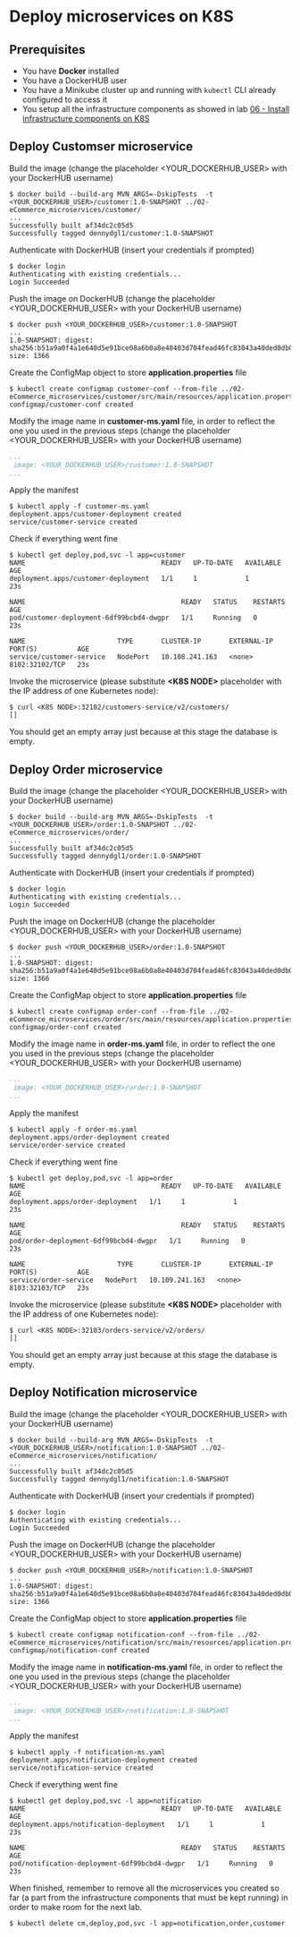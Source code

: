 # Deploy microservices on K8S

## Prerequisites

- You have **Docker** installed
- You have a DockerHUB user
- You have a Minikube cluster up and running with `kubectl` CLI already configured to access it
- You setup all the infrastructure components as showed in lab [06 - Install infrastructure components on K8S](../06-Install_infrastructure_components_on_K8S/README.md)

## Deploy Customser microservice

Build the image (change the placeholder \<YOUR_DOCKERHUB_USER\> with your DockerHUB username)

```console
$ docker build --build-arg MVN_ARGS=-DskipTests  -t <YOUR_DOCKERHUB_USER>/customer:1.0-SNAPSHOT ../02-eCommerce_microservices/customer/
...
Successfully built af34dc2c05d5
Successfully tagged dennydgl1/customer:1.0-SNAPSHOT
```

Authenticate with DockerHUB (insert your credentials if prompted)

``` console
$ docker login
Authenticating with existing credentials...
Login Succeeded
```

Push the image on DockerHUB (change the placeholder \<YOUR_DOCKERHUB_USER\> with your DockerHUB username)

``` console
$ docker push <YOUR_DOCKERHUB_USER>/customer:1.0-SNAPSHOT
...
1.0-SNAPSHOT: digest: sha256:b51a9a0f4a1e640d5e91bce08a6b0a8e40403d704fead46fc83043a40ded0db0 size: 1366
```

Create the ConfigMap object to store **application.properties** file

```console
$ kubectl create configmap customer-conf --from-file ../02-eCommerce_microservices/customer/src/main/resources/application.properties
configmap/customer-conf created
```

Modify the image name in **customer-ms.yaml** file, in order to reflect the one you used in the previous steps (change the placeholder \<YOUR_DOCKERHUB_USER\> with your DockerHUB username)

```yaml
...
 image: <YOUR_DOCKERHUB_USER>/customer:1.0-SNAPSHOT
...
```

Apply the manifest

```console
$ kubectl apply -f customer-ms.yaml
deployment.apps/customer-deployment created
service/customer-service created
```

Check if everything went fine

```console
$ kubectl get deploy,pod,svc -l app=customer
NAME                                  READY   UP-TO-DATE   AVAILABLE   AGE
deployment.apps/customer-deployment   1/1     1            1           23s

NAME                                       READY   STATUS    RESTARTS   AGE
pod/customer-deployment-6df99bcbd4-dwgpr   1/1     Running   0          23s

NAME                       TYPE       CLUSTER-IP       EXTERNAL-IP   PORT(S)          AGE
service/customer-service   NodePort   10.108.241.163   <none>        8102:32102/TCP   23s
```

Invoke the microservice (please substitute **\<K8S NODE\>** placeholder with the IP address of one Kubernetes node):

```console
$ curl <K8S NODE>:32102/customers-service/v2/customers/
[]
```

You should get an empty array just because at this stage the database is empty.

## Deploy Order microservice

Build the image (change the placeholder \<YOUR_DOCKERHUB_USER\> with your DockerHUB username)

```console
$ docker build --build-arg MVN_ARGS=-DskipTests  -t <YOUR_DOCKERHUB_USER>/order:1.0-SNAPSHOT ../02-eCommerce_microservices/order/
...
Successfully built af34dc2c05d5
Successfully tagged dennydgl1/order:1.0-SNAPSHOT
```

Authenticate with DockerHUB (insert your credentials if prompted)

``` console
$ docker login
Authenticating with existing credentials...
Login Succeeded
```

Push the image on DockerHUB (change the placeholder \<YOUR_DOCKERHUB_USER\> with your DockerHUB username)

``` console
$ docker push <YOUR_DOCKERHUB_USER>/order:1.0-SNAPSHOT
...
1.0-SNAPSHOT: digest: sha256:b51a9a0f4a1e640d5e91bce08a6b0a8e40403d704fead46fc83043a40ded0db0 size: 1366
```

Create the ConfigMap object to store **application.properties** file

```console
$ kubectl create configmap order-conf --from-file ../02-eCommerce_microservices/order/src/main/resources/application.properties
configmap/order-conf created
```

Modify the image name in **order-ms.yaml** file, in order to reflect the one you used in the previous steps (change the placeholder \<YOUR_DOCKERHUB_USER\> with your DockerHUB username)

```yaml
...
 image: <YOUR_DOCKERHUB_USER>/order:1.0-SNAPSHOT
...
```

Apply the manifest

```console
$ kubectl apply -f order-ms.yaml
deployment.apps/order-deployment created
service/order-service created
```

Check if everything went fine

```console
$ kubectl get deploy,pod,svc -l app=order
NAME                                  READY   UP-TO-DATE   AVAILABLE   AGE
deployment.apps/order-deployment   1/1     1            1           23s

NAME                                       READY   STATUS    RESTARTS   AGE
pod/order-deployment-6df99bcbd4-dwgpr   1/1     Running   0          23s

NAME                       TYPE       CLUSTER-IP       EXTERNAL-IP   PORT(S)          AGE
service/order-service   NodePort   10.109.241.163   <none>        8103:32103/TCP   23s
```

Invoke the microservice (please substitute **\<K8S NODE\>** placeholder with the IP address of one Kubernetes node):

```console
$ curl <K8S NODE>:32103/orders-service/v2/orders/
[]
```

You should get an empty array just because at this stage the database is empty.

## Deploy Notification microservice

Build the image (change the placeholder \<YOUR_DOCKERHUB_USER\> with your DockerHUB username)

```console
$ docker build --build-arg MVN_ARGS=-DskipTests  -t <YOUR_DOCKERHUB_USER>/notification:1.0-SNAPSHOT ../02-eCommerce_microservices/notification/
...
Successfully built af34dc2c05d5
Successfully tagged dennydgl1/notification:1.0-SNAPSHOT
```

Authenticate with DockerHUB (insert your credentials if prompted)

``` console
$ docker login
Authenticating with existing credentials...
Login Succeeded
```

Push the image on DockerHUB (change the placeholder \<YOUR_DOCKERHUB_USER\> with your DockerHUB username)

``` console
$ docker push <YOUR_DOCKERHUB_USER>/notification:1.0-SNAPSHOT
...
1.0-SNAPSHOT: digest: sha256:b51a9a0f4a1e640d5e91bce08a6b0a8e40403d704fead46fc83043a40ded0db0 size: 1366
```

Create the ConfigMap object to store **application.properties** file

```console
$ kubectl create configmap notification-conf --from-file ../02-eCommerce_microservices/notification/src/main/resources/application.properties
configmap/notification-conf created
```

Modify the image name in **notification-ms.yaml** file, in order to reflect the one you used in the previous steps (change the placeholder \<YOUR_DOCKERHUB_USER\> with your DockerHUB username)

```yaml
...
 image: <YOUR_DOCKERHUB_USER>/notification:1.0-SNAPSHOT
...
```

Apply the manifest

```console
$ kubectl apply -f notification-ms.yaml
deployment.apps/notification-deployment created
service/notification-service created
```

Check if everything went fine

```console
$ kubectl get deploy,pod,svc -l app=notification
NAME                                  READY   UP-TO-DATE   AVAILABLE   AGE
deployment.apps/notification-deployment   1/1     1            1           23s

NAME                                       READY   STATUS    RESTARTS   AGE
pod/notification-deployment-6df99bcbd4-dwgpr   1/1     Running   0          23s
```

When finished, remember to remove all the microservices you created so far (a part from the infrastructure components that must be kept running) in order to make room for the next lab.

```console
$ kubectl delete cm,deploy,pod,svc -l app=notification,order,customer
```
